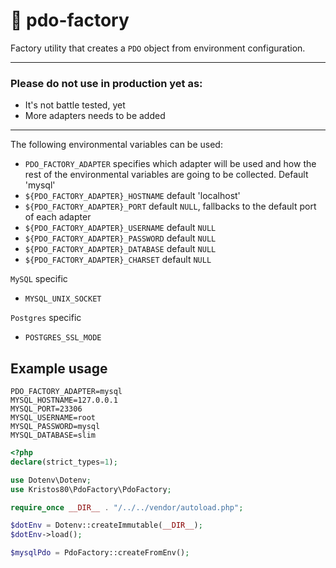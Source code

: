 # 📘 pdo-factory

Factory utility that creates a `PDO` object from environment configuration.

---
### Please do not use in production yet as: ###
* It's not battle tested, yet
* More adapters needs to be added
---

The following environmental variables can be used:

* `PDO_FACTORY_ADAPTER` specifies which adapter will be used and how the rest of the environmental variables are going to be collected. Default 'mysql'
* `${PDO_FACTORY_ADAPTER}_HOSTNAME` default 'localhost'
* `${PDO_FACTORY_ADAPTER}_PORT` default `NULL`, fallbacks to the default port of each adapter
* `${PDO_FACTORY_ADAPTER}_USERNAME` default `NULL`
* `${PDO_FACTORY_ADAPTER}_PASSWORD` default `NULL`
* `${PDO_FACTORY_ADAPTER}_DATABASE` default `NULL`
* `${PDO_FACTORY_ADAPTER}_CHARSET` default `NULL`

`MySQL` specific 
* `MYSQL_UNIX_SOCKET`

`Postgres` specific
* `POSTGRES_SSL_MODE`

## Example usage
```env
PDO_FACTORY_ADAPTER=mysql
MYSQL_HOSTNAME=127.0.0.1
MYSQL_PORT=23306
MYSQL_USERNAME=root
MYSQL_PASSWORD=mysql
MYSQL_DATABASE=slim
```
```PHP
<?php
declare(strict_types=1);

use Dotenv\Dotenv;
use Kristos80\PdoFactory\PdoFactory;

require_once __DIR__ . "/../../vendor/autoload.php";

$dotEnv = Dotenv::createImmutable(__DIR__);
$dotEnv->load();

$mysqlPdo = PdoFactory::createFromEnv();
```
